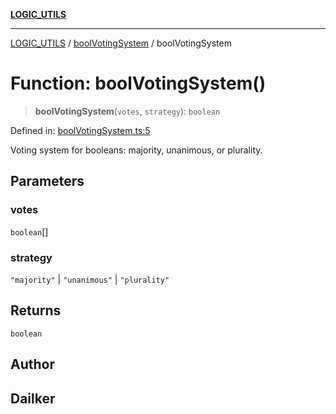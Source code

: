 [**LOGIC_UTILS**](../../README.md)

***

[LOGIC_UTILS](../../README.md) / [boolVotingSystem](../README.md) / boolVotingSystem

# Function: boolVotingSystem()

> **boolVotingSystem**(`votes`, `strategy`): `boolean`

Defined in: [boolVotingSystem.ts:5](https://github.com/dailker/everyutil/blob/b7f22b082046077d9fa17a48e94d4c255288033b/src/logic/boolVotingSystem.ts#L5)

Voting system for booleans: majority, unanimous, or plurality.

## Parameters

### votes

`boolean`[]

### strategy

`"majority"` | `"unanimous"` | `"plurality"`

## Returns

`boolean`

## Author

## Dailker
